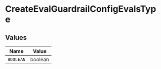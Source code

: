 # CreateEvalGuardrailConfigEvalsType


## Values

| Name      | Value     |
| --------- | --------- |
| `BOOLEAN` | boolean   |